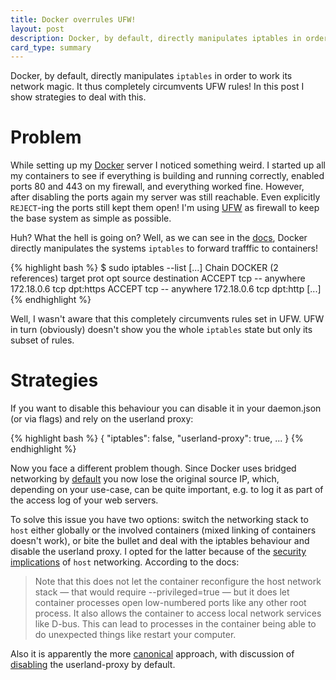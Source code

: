 ```yaml
---
title: Docker overrules UFW!
layout: post
description: Docker, by default, directly manipulates iptables in order to work its network magic. It thus completely circumvents UFW rules! In this post I show strategies to deal with this.
card_type: summary
---
```


Docker, by default, directly manipulates `iptables` in order to work its network magic. It thus completely circumvents UFW rules! In this post I show strategies to deal with this.

Problem
=======

While setting up my [Docker](https://www.docker.com) server I noticed something
weird.  I started up all my containers to see if everything is building and
running correctly, enabled ports 80 and 443 on my firewall, and everything
worked fine. However, after disabling the ports again my server was still
reachable. Even explicitly `REJECT`-ing the ports still kept them open!  I'm
using [UFW](https://wiki.ubuntu.com/UncomplicatedFirewall) as firewall to keep
the base system as simple as possible.

Huh? What the hell is going on? Well, as we can see in the
[docs](https://docs.docker.com/engine/userguide/networking/default_network/binding/),
Docker directly manipulates the systems `iptables` to forward trafffic to
containers!

{% highlight bash %}
$ sudo iptables --list
[...]
Chain DOCKER (2 references)
target   prot opt source       destination
ACCEPT   tcp  --  anywhere     172.18.0.6     tcp dpt:https
ACCEPT   tcp  --  anywhere     172.18.0.6     tcp dpt:http
[...]
{% endhighlight %}

Well, I wasn't aware that this completely circumvents rules set in UFW.  UFW in
turn (obviously) doesn't show you the whole `iptables` state but only its
subset of rules.

Strategies
==========

If you want to disable this behaviour you can disable it in your daemon.json
(or via flags) and rely on the userland proxy:

{% highlight bash %}
{
  "iptables": false,
  "userland-proxy": true,
  ...
}
{% endhighlight %}

Now you face a different problem though. Since Docker uses bridged networking
by
[default](https://docs.docker.com/v1.8/articles/networking/#container-networking)
you now lose the original source IP, which, depending on your use-case, can be
quite important, e.g. to log it as part of the access log of your web servers.

To solve this issue you have two options: switch the networking stack to `host`
either globally or the involved containers (mixed linking of containers doesn't
work), or bite the bullet and deal with the iptables behaviour and disable the
userland proxy. I opted for the latter because of the [security
implications](https://github.com/docker/docker/issues/6401) of `host`
networking.  According to the docs:

> Note that this does not let the container reconfigure the host network stack
> — that would require --privileged=true — but it does let container processes
> open low-numbered ports like any other root process. It also allows the
> container to access local network services like D-bus. This can lead to
> processes in the container being able to do unexpected things like restart your
> computer.

Also it is apparently the more
[canonical](https://github.com/docker/docker/issues/15086#issuecomment-125678120)
approach, with discussion of
[disabling](https://github.com/docker/docker/issues/14856) the userland-proxy
by default.


